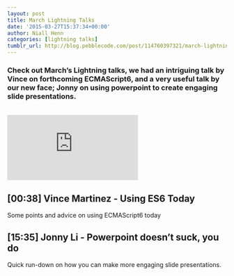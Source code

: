 ```yaml
---
layout: post
title: March Lightning Talks
date: '2015-03-27T15:37:34+00:00'
author: Niall Henn
categories: [lightning talks]
tumblr_url: http://blog.pebblecode.com/post/114760397321/march-lightning-talks
---
```

<h3>Check out March’s Lightning talks, we had an intriguing talk by Vince on forthcoming ECMAScript6, and a very useful talk by our new face; Jonny on using powerpoint to create engaging slide presentations.</h3>

<br>

<div class="video">
  <iframe src="https://player.vimeo.com/video/123414763" frameborder="0"></iframe>
</div>

<h2>[00:38] Vince Martinez - Using ES6 Today</h2>

<p>Some points and advice on using ECMAScript6 today</p>

<h2>[15:35] Jonny Li - Powerpoint doesn&rsquo;t suck, you do</h2>

<p>Quick run-down on how you can make more engaging slide presentations.</p>
